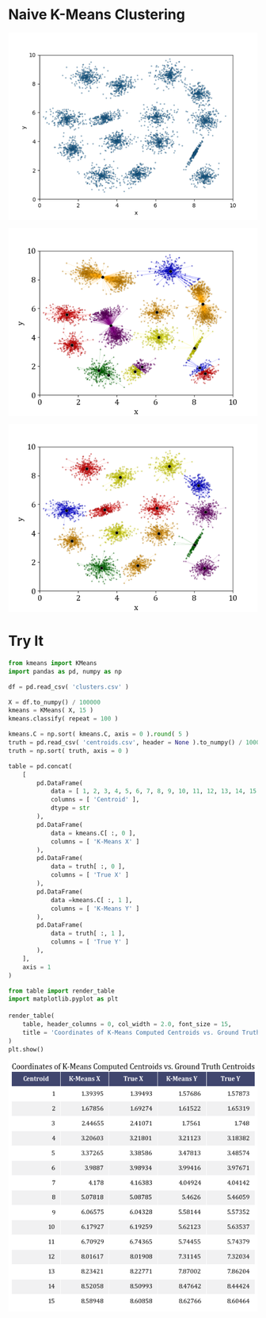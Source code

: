 # Naive K-Means Clustering

<p align="center">
    <img src="photos/clusters.png">
</p>

<p align="center">
    <img src="photos/clusters1.png">
</p>

<p align="center">
    <img src="photos/clusters100.png">
</p>

<h1>Try It</h1>

```python
from kmeans import KMeans
import pandas as pd, numpy as np
```


```python
df = pd.read_csv( 'clusters.csv' )
```


```python
X = df.to_numpy() / 100000
kmeans = KMeans( X, 15 )
kmeans.classify( repeat = 100 )
```


```python
kmeans.C = np.sort( kmeans.C, axis = 0 ).round( 5 )
truth = pd.read_csv( 'centroids.csv', header = None ).to_numpy() / 100000
truth = np.sort( truth, axis = 0 )
```


```python
table = pd.concat( 
    [ 
        pd.DataFrame( 
            data = [ 1, 2, 3, 4, 5, 6, 7, 8, 9, 10, 11, 12, 13, 14, 15 ], 
            columns = [ 'Centroid' ],
            dtype = str
        ),
        pd.DataFrame( 
            data = kmeans.C[ :, 0 ], 
            columns = [ 'K-Means X' ] 
        ),
        pd.DataFrame( 
            data = truth[ :, 0 ], 
            columns = [ 'True X' ] 
        ),
        pd.DataFrame( 
            data =kmeans.C[ :, 1 ], 
            columns = [ 'K-Means Y' ] 
        ),
        pd.DataFrame( 
            data = truth[ :, 1 ], 
            columns = [ 'True Y' ] 
        ),
    ],
    axis = 1
)
```


```python
from table import render_table
import matplotlib.pyplot as plt

render_table( 
    table, header_columns = 0, col_width = 2.0, font_size = 15,
    title = 'Coordinates of K-Means Computed Centroids vs. Ground Truth Centroids' 
)
plt.show()
```

<p align="center">
    <img src="photos/table.png">
</p>
